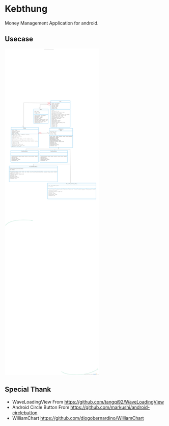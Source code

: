 # Kebthung

Money Management Application for android.

## Usecase
![Usecase.png](https://github.com/ReiiYuki/kebthung/raw/master/Kebthung%20UML%20Diagram.png)

## Special Thank
- WaveLoadingView From https://github.com/tangqi92/WaveLoadingView
- Android Circle Button From https://github.com/markushi/android-circlebutton
- WilliamChart https://github.com/diogobernardino/WilliamChart
